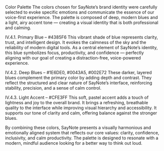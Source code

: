 Color Palette
The colors chosen for SayNote’s brand identity were carefully selected to evoke specific emotions and communicate the essence of our voice-first experience. The palette is composed of deep, modern blues and a light, airy accent tone — creating a visual identity that is both professional and calming.

IV.4.1. Primary Blue – #4385F6
This vibrant shade of blue represents clarity, trust, and intelligent design. It evokes the calmness of the sky and the reliability of modern digital tools. As a central element of SayNote’s identity, this blue symbolizes focus, productivity, and confidence — perfectly aligning with our goal of creating a distraction-free, voice-powered experience.

IV.4.2. Deep Blues – #1E6DE0, #0043A5, #002E72
These darker, layered blues complement the primary color by adding depth and contrast. They reflect the structured and clear nature of SayNote’s interface, reinforcing stability, precision, and a sense of calm control.

IV.4.3. Light Accent – #CFE3FF
This soft, pastel accent adds a touch of lightness and joy to the overall brand. It brings a refreshing, breathable quality to the interface while improving visual hierarchy and accessibility. It supports our tone of clarity and calm, offering balance against the stronger blues.

By combining these colors, SayNote presents a visually harmonious and emotionally aligned system that reflects our core values: clarity, confidence, inclusivity, and calm productivity. The palette is designed to resonate with a modern, mindful audience looking for a better way to think out loud.
